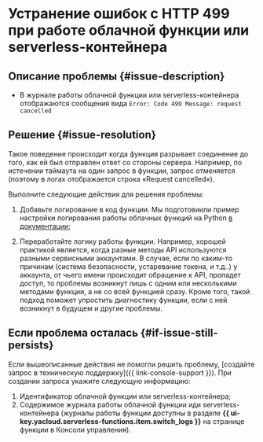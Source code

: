 # Устранение ошибок с HTTP 499 при работе облачной функции или serverless-контейнера


## Описание проблемы {#issue-description}

* В журнале работы облачной функции или serverless-контейнера отображаются сообщения вида `Error: Code 499 Message: request cancelled`

## Решение {#issue-resolution}

Такое поведение происходит когда функция разрывает соединение до того, как ей был отправлен ответ со стороны сервера. Например, по истечении таймаута на один запрос в функции, запрос отменяется (поэтому в логах отображается строка «Request cancelled»).

Выполните следующие действия для решения проблемы:

1. Добавьте логирование в код функции. Мы подготовиили пример настройки логирования работы облачных функций на Python [в документации](../../../functions/lang/python/logging.md);

2. Переработайте логику работы функции. Например, хорошей практикой является, когда разные методы API используются разными сервисными аккаунтами. В случае, если по каким-то причинам (система безопасности, устаревание токена, и т.д..) у аккаунта, от чьего имени происходит обращение к API, пропадет доступ, то проблемы возникнут лишь с одним или несколькими методами функции, а не со всей функцией сразу. Кроме того, такой подход поможет упростить диагностику функции, если с ней возникнут в будущем и другие проблемы.

## Если проблема осталась {#if-issue-still-persists}

Если вышеописанные действия не помогли решить проблему, [создайте запрос в техническую поддержку]({{ link-console-support }}).
При создании запроса укажите следующую информацию:

1. Идентификатор облачной функции или serverless-контейнера;
2. Содержимое журнала работы облачной функции иди serverless-контейнера (журналы работы функции доступны в разделе **{{ ui-key.yacloud.serverless-functions.item.switch_logs }}** на странице функции в Консоли управления).
